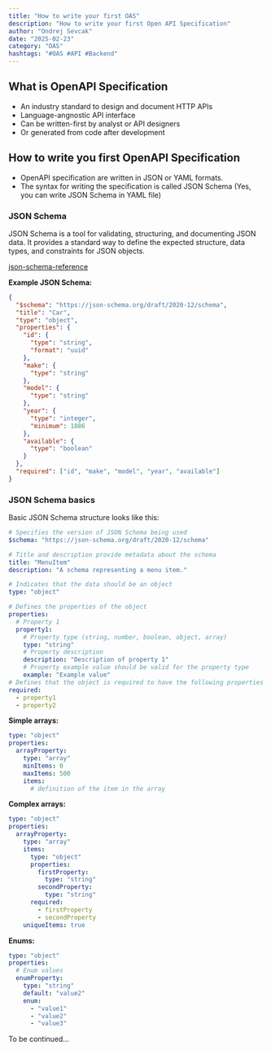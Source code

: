 ```yaml
---
title: "How to write your first OAS"
description: "How to write your first Open API Specification"
author: "Ondrej Sevcak"
date: "2025-02-23"
category: "OAS"
hashtags: "#OAS #API #Backend"
---
```


## What is OpenAPI Specification

- An industry standard to design and document HTTP APIs
- Language-angnostic API interface
- Can be written-first by analyst or API designers 
- Or generated from code after development

## How to write you first OpenAPI Specification

 - OpenAPI specification are written in JSON or YAML formats. 
 - The syntax for writing the specification is called JSON Schema (Yes, you can write JSON Schema in YAML file)

 ### JSON Schema

JSON Schema is a tool for validating, structuring, and documenting JSON data. It provides a standard way to define the expected structure, data types, and constraints for JSON objects.

 [json-schema-reference](https://json-schema.org/understanding-json-schema/basics)

**Example JSON Schema:**

```json
{
  "$schema": "https://json-schema.org/draft/2020-12/schema",
  "title": "Car",
  "type": "object",
  "properties": {
    "id": {
      "type": "string",
      "format": "uuid"
    },
    "make": {
      "type": "string"
    },
    "model": {
      "type": "string"
    },
    "year": {
      "type": "integer",
      "minimum": 1886
    },
    "available": {
      "type": "boolean"
    }
  },
  "required": ["id", "make", "model", "year", "available"]
}
```

### JSON Schema basics

Basic JSON Schema structure looks like this:

```yaml
# Specifies the version of JSON Schema being used
$schema: "https://json-schema.org/draft/2020-12/schema"

# Title and description provide metadata about the schema
title: "MenuItem"
description: "A schema representing a menu item."

# Indicates that the data should be an object
type: "object"

# Defines the properties of the object
properties:
  # Property 1
  property1:
    # Property type (string, number, boolean, object, array)
    type: "string"
    # Property description
    description: "Description of property 1"
    # Property example value should be valid for the property type
    example: "Example value"
# Defines that the object is required to have the following properties
required:
  - property1
  - property2
```

**Simple arrays:**

```yaml
type: "object"
properties:
  arrayProperty:
    type: "array"
    minItems: 0
    maxItems: 500
    items:
      # definition of the item in the array
```

**Complex arrays:**

```yaml
type: "object"
properties:
  arrayProperty:
    type: "array"
    items:
      type: "object"
      properties:
        firstProperty:
          type: "string"
        secondProperty:
          type: "string"
      required:
        - firstProperty
        - secondProperty
    uniqueItems: true
```

**Enums:**

```yaml
type: "object"
properties:
  # Enum values
  enumProperty:
    type: "string"
    default: "value2"
    enum:
      - "value1"
      - "value2"
      - "value3"
```

To be continued...